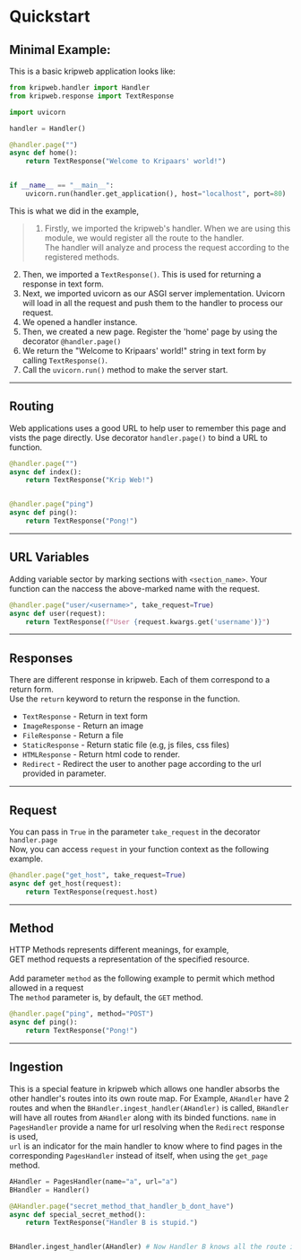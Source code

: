 # Quickstart

## Minimal Example:
This is a basic kripweb application looks like:
```python
from kripweb.handler import Handler
from kripweb.response import TextResponse

import uvicorn

handler = Handler()

@handler.page("")
async def home():
    return TextResponse("Welcome to Kripaars' world!")


if __name__ == "__main__":
    uvicorn.run(handler.get_application(), host="localhost", port=80)
```
This is what we did in the example,  
>1. Firstly, we imported the kripweb's handler. When we are using this module, we would register all the route
        to the handler.<br> The handler will analyze and process the request according to the registered methods.
2. Then, we imported a `TextResponse()`. This is used for returning a response in text form. 
3. Next, we imported uvicorn as our ASGI server implementation. Uvicorn will load in all the request and push them to the handler to process our request.
4. We opened a handler instance.
5. Then, we created a new page. Register the 'home' page by using the decorator `@handler.page()`
6. We return the "Welcome to Kripaars' world!" string in text form by calling `TextResponse()`.
7. Call the `uvicorn.run()` method to make the server start.
---

## Routing
Web applications uses a good URL to help user to remember this page and vists the page directly.
Use decorator `handler.page()` to bind a URL to function.

```python
@handler.page("")
async def index():
    return TextResponse("Krip Web!")


@handler.page("ping")
async def ping():
    return TextResponse("Pong!")
```
---

## URL Variables
Adding variable sector by marking sections with `<section_name>`. 
Your function can the naccess the above-marked name with the request.
```python
@handler.page("user/<username>", take_request=True)
async def user(request):
    return TextResponse(f"User {request.kwargs.get('username')}")
```
---

## Responses
There are different response in kripweb. Each of them correspond to a return form.<br>
Use the `return` keyword to return the response in the function.


- `TextResponse` \- Return in text form  
- `ImageResponse` \-  Return an image  
- `FileResponse` \- Return a file  
- `StaticResponse` \- Return static file (e.g, js files, css files)  
- `HTMLResponse` \- Return html code to render.
- `Redirect` \- Redirect the user to another page according to the url provided in parameter.
---

## Request
You can pass in `True` in the parameter `take_request` in the decorator `handler.page`<br>
Now, you can access `request` in your function context as the following example.
```python
@handler.page("get_host", take_request=True)
async def get_host(request):
    return TextResponse(request.host)
```
---

## Method
HTTP Methods represents different meanings, for example,<br>
GET method requests a representation of the specified resource.<br><br>
Add parameter `method` as the following example to permit which method allowed in a request<br>
The `method` parameter is, by default, the `GET` method. 
```python
@handler.page("ping", method="POST")
async def ping():
    return TextResponse("Pong!")
```
---

## Ingestion
This is a special feature in kripweb which allows one handler absorbs the other handler's routes into its own route map.
For Example, `AHandler` have 2 routes and when the `BHandler.ingest_handler(AHandler)` is called, 
`BHandler` will have all routes from `AHandler` along with its binded functions.
`name` in `PagesHandler` provide a name for url resolving when the `Redirect` response is used,   
`url` is an indicator for the main handler to know where to find pages in the corresponding `PagesHandler` instead of itself, when using the `get_page` method.
```python
AHandler = PagesHandler(name="a", url="a")
BHandler = Handler()

@AHandler.page("secret_method_that_handler_b_dont_have")
async def special_secret_method():
    return TextResponse("Handler B is stupid.")


BHandler.ingest_handler(AHandler) # Now Handler B knows all the route in AHandler including its secret.
```